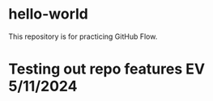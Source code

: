 # hello-world
This repository is for practicing GitHub Flow.

# Testing out repo features EV 5/11/2024
